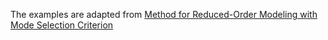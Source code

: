 The examples are adapted from [Method for Reduced-Order Modeling with Mode Selection Criterion](https://doi.org/10.2514/1.J064414)
